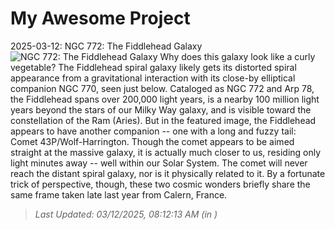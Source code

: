 # My Awesome Project

<!-- APOD Start -->
2025-03-12: NGC 772: The Fiddlehead Galaxy
![NGC 772: The Fiddlehead Galaxy](https://apod.nasa.gov/apod/image/2503/NGC772Comet_Bax_1080.jpg)
Why does this galaxy look like a curly vegetable?  The Fiddlehead spiral galaxy likely gets its distorted spiral appearance from a gravitational interaction with its close-by elliptical companion NGC 770, seen just below.  Cataloged as NGC 772 and Arp 78, the Fiddlehead spans over 200,000 light years, is a nearby 100 million light years beyond the stars of our Milky Way galaxy, and is visible toward the constellation of the Ram (Aries).  But in the featured image, the Fiddlehead appears to have another companion -- one with a long and fuzzy tail: Comet 43P/Wolf-Harrington.  Though the comet appears to be aimed straight at the massive galaxy, it is actually much closer to us, residing only light minutes away -- well within our Solar System.  The comet will never reach the distant spiral galaxy, nor is it physically related to it.  By a fortunate trick of perspective, though, these two cosmic wonders briefly share the same frame taken late last year from Calern, France.
> _Last Updated: 03/12/2025, 08:12:13 AM (in )_
<!-- APOD End -->
